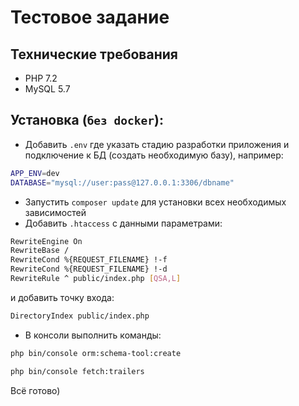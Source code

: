 # Тестовое задание

## Технические требования
 - PHP 7.2
 - MySQL 5.7

## Установка (`без docker`):
- Добавить `.env` где указать стадию разработки приложения и подключение к БД (создать необходимую базу), например:

```bash
APP_ENV=dev
DATABASE="mysql://user:pass@127.0.0.1:3306/dbname"
```

- Запустить `composer update` для установки всех необходимых зависимостей
- Добавить `.htaccess` с данными параметрами:

```bash
RewriteEngine On
RewriteBase /
RewriteCond %{REQUEST_FILENAME} !-f
RewriteCond %{REQUEST_FILENAME} !-d
RewriteRule ^ public/index.php [QSA,L]
```

и добавить точку входа:

```bash
DirectoryIndex public/index.php
```

- В консоли выполнить команды:
```bash
php bin/console orm:schema-tool:create
```
```bash
php bin/console fetch:trailers
```

Всё готово)


